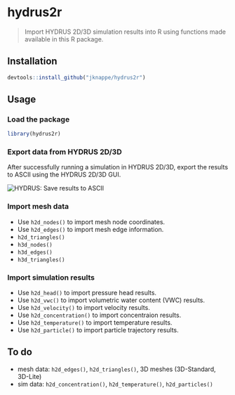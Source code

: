 # hydrus2r

> Import HYDRUS 2D/3D simulation results into R using functions made available in this R package.

## Installation

```r
devtools::install_github("jknappe/hydrus2r")
```

## Usage

### Load the package

```r
library(hydrus2r)
```

### Export data from HYDRUS 2D/3D

After successfully running a simulation in HYDRUS 2D/3D, export the results to ASCII using the HYDRUS 2D/3D GUI.

<img src = "http://www.janknappe.com/hydrus2r/docs/hydrus2r-savingToAscii.gif" alt = "HYDRUS: Save results to ASCII"/>

### Import mesh data

- Use `h2d_nodes()` to import mesh node coordinates.
- Use `h2d_edges()` to import mesh edge information.
- `h2d_triangles()`
- `h3d_nodes()`
- `h3d_edges()`
- `h3d_triangles()`

### Import simulation results

- Use `h2d_head()` to import pressure head results.
- Use `h2d_vwc()` to import volumetric water content (VWC) results.
- Use `h2d_velocity()` to import velocity results.
- Use `h2d_concentration()` to import concentraion results.
- Use `h2d_temperature()` to import temperature results.
- Use `h2d_particle()` to import particle trajectory results.

## To do

- mesh data: `h2d_edges()`, `h2d_triangles()`, 3D meshes (3D-Standard, 3D-Lite)
- sim data: `h2d_concentration()`, `h2d_temperature()`, `h2d_particles()`
